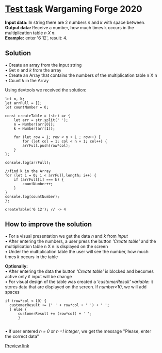 # [Test task](https://pesukarhutg.github.io/WarForge-task01/) Wargaming Forge 2020

**Input data:**
In string there are 2 numbers *n* and *k* with space between.<br>
**Output data:** 
Receive a number, how much times k occurs in the multiplication table *n X n*.<br>
**Example:**
enter '6 12', result: 4.

## Solution
• Create an array from the input string<br>
• Get *n* and *k* from the array<br>
• Create an Array that contains the numbers of the multiplication table n X n<br>
• Count *k* in the Array<br>

Using devtools we received the solution:

```
let n, k;
let arrFull = [];
let countNumber = 0;

const createTable = (str) => {
    let arr = str.split(' ');
    n = Number(arr[0]);
    k = Number(arr[1]);

    for (let row = 1; row < n + 1 ; row++) {
        for (let col = 1; col < n + 1; col++) {
        arrFull.push(row*col);
    }
};

console.log(arrFull);

//find k in the Array
for (let i = 0; i < arrFull.length; i++) {
    if (arrFull[i] === k) {
        countNumber++;
    }
}
console.log(countNumber);
};

createTable('6 12'); // -> 4

```

## How to improve the solution

• For a visual presentation we get the data *n* and *k* from *input*<br>
• After entering the numbers, a user press the button *'Create table'* and the multiplication table n X n is displayed on the screen<br>
• Under the multiplication table the user will see the number, how much times *k* occurs in the table<br>

**Optionally:**<br>
• After entering the data the button *'Create table'* is blocked and becomes active only if input will be change<br>
• For visual design of the table was created a *'customerResult' variable*: it stores data that are displayed on the screen. If *number<10*, we will add spaces<br>

```
if (row*col < 10) {
  customerResult += (' ' + row*col + ' ') + ' ';
  } else {
      customerResult += (row*col) + ' ';
      }
      
```

• If user entered *n = 0* or *n =! integer*, we get the message "Please, enter the correct data"

[Preview link](https://pesukarhutg.github.io/WarForge-task01/)
